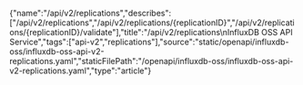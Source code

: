 {"name":"/api/v2/replications","describes":["/api/v2/replications","/api/v2/replications/{replicationID}","/api/v2/replications/{replicationID}/validate"],"title":"/api/v2/replications\nInfluxDB OSS API Service","tags":["api-v2","replications"],"source":"static/openapi/influxdb-oss/influxdb-oss-api-v2-replications.yaml","staticFilePath":"/openapi/influxdb-oss/influxdb-oss-api-v2-replications.yaml","type":"article"}
